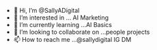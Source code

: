 - 👋 Hi, I’m @SallyADigital
- 👀 I’m interested in ... AI Marketing
- 🌱 I’m currently learning ...AI Basics
- 💞️ I’m looking to collaborate on ...people projects
- 📫 How to reach me ...@sallydigital IG DM

<!---
SallyADigital/SallyADigital is a ✨ special ✨ repository because its `README.md` (this file) appears on your GitHub profile.
You can click the Preview link to take a look at your changes.
--->
